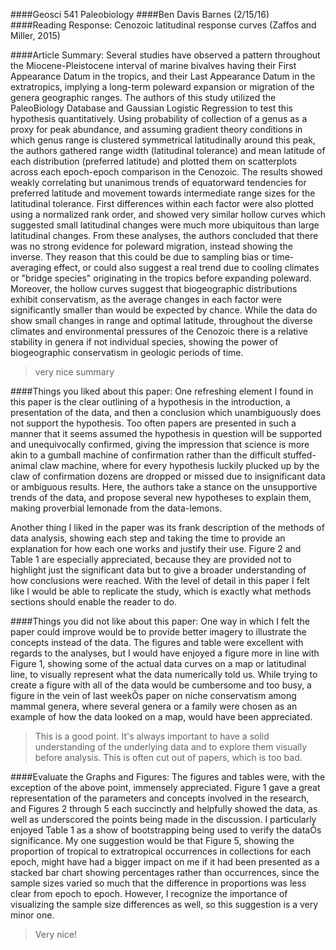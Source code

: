####Geosci 541 Paleobiology
####Ben Davis Barnes (2/15/16)
####Reading Response: Cenozoic latitudinal response curves (Zaffos and Miller, 2015)

####Article Summary:
Several studies have observed a pattern throughout the Miocene-Pleistocene interval of marine bivalves having their First Appearance Datum in the tropics, and their Last Appearance Datum in the extratropics, implying a long-term poleward expansion or migration of the genera geographic ranges. The authors of this study utilized the PaleoBiology Database and Gaussian Logistic Regression to test this hypothesis quantitatively. Using probability of collection of a genus as a proxy for peak abundance, and assuming gradient theory conditions in which genus range is clustered symmetrical latitudinally around this peak, the authors gathered range width (latitudinal tolerance) and mean latitude of each distribution (preferred latitude) and plotted them on scatterplots across each epoch-epoch comparison in the Cenozoic. The results showed weakly correlating but unanimous trends of equatorward tendencies for preferred latitude and movement towards intermediate range sizes for the latitudinal tolerance. First differences within each factor were also plotted using a normalized rank order, and showed very similar hollow curves which suggested small latitudinal changes were much more ubiquitous than large latitudinal changes. From these analyses, the authors concluded that there was no strong evidence for poleward migration, instead showing the inverse. They reason that this could be due to sampling bias or time-averaging effect, or could also suggest a real trend due to cooling climates or "bridge species" originating in the tropics before expanding poleward. Moreover, the hollow curves suggest that biogeographic distributions exhibit conservatism, as the average changes in each factor were significantly smaller than would be expected by chance. While the data do show small changes in range and optimal latitude, throughout the diverse climates and environmental pressures of the Cenozoic there is a relative stability in genera if not individual species, showing the power of biogeographic conservatism in geologic periods of time.
> very nice summary

####Things you liked about this paper:
One refreshing element I found in this paper is the clear outlining of a hypothesis in the introduction, a presentation of the data, and then a conclusion which unambiguously does not support the hypothesis. Too often papers are presented in such a manner that it seems assumed the hypothesis in question will be supported and unequivocally confirmed, giving the impression that science is more akin to a gumball machine of confirmation rather than the difficult stuffed-animal claw machine, where for every hypothesis luckily plucked up by the claw of confirmation dozens are dropped or missed due to insignificant data or ambiguous results. Here, the authors take a stance on the unsupportive trends of the data, and propose several new hypotheses to explain them, making proverbial lemonade from the data-lemons.

Another thing I liked in the paper was its frank description of the methods of data analysis, showing each step and taking the time to provide an explanation for how each one works and justify their use. Figure 2 and Table 1 are especially appreciated, because they are provided not to highlight just the significant data but to give a broader understanding of how conclusions were reached. With the level of detail in this paper I felt like I would be able to replicate the study, which is exactly what methods sections should enable the reader to do.

####Things you did not like about this paper:
One way in which I felt the paper could improve would be to provide better imagery to illustrate the concepts instead of the data. The figures and table were excellent with regards to the analyses, but I would have enjoyed a figure more in line with Figure 1, showing some of the actual data curves on a map or latitudinal line, to visually represent what the data numerically told us. While trying to create a figure with all of the data would be cumbersome and too busy, a figure in the vein of last weekÕs paper on niche conservatism among mammal genera, where several genera or a family were chosen as an example of how the data looked on a map, would have been appreciated.
> This is a good point. It's always important to have a solid understanding of the underlying data and to explore them visually before analysis. This is often cut out of papers, which is too bad.

####Evaluate the Graphs and Figures:
The figures and tables were, with the exception of the above point, immensely appreciated. Figure 1 gave a great representation of the parameters and concepts involved in the research, and Figures 2 through 5 each succinctly and helpfully showed the data, as well as underscored the points being made in the discussion. I particularly enjoyed Table 1 as a show of bootstrapping being used to verify the dataÕs significance. My one suggestion would be that Figure 5, showing the proportion of tropical to extratropical occurrences in collections for each epoch, might have had a bigger impact on me if it had been presented as a stacked bar chart showing percentages rather than occurrences, since the sample sizes varied so much that the difference in proportions was less clear from epoch to epoch. However, I recognize the importance of visualizing the sample size differences as well, so this suggestion is a very minor one.

> Very nice!

